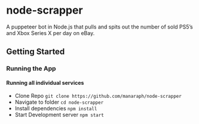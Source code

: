 # node-scrapper
A puppeteer bot in Node.js that pulls and spits out the number of sold PS5’s and Xbox Series X per day on eBay.

## Getting Started
### Running the App
#### Running all individual services
 - Clone Repo `git clone https://github.com/manaraph/node-scrapper`
 - Navigate to folder `cd node-scrapper`
 - Install dependencies `npm install`
 - Start Development server `npm start`
